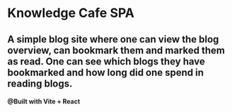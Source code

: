 # Knowledge Cafe SPA
## A simple blog site where one can view the blog overview, can bookmark them and marked them as read. One can see which blogs they have bookmarked and how long did one spend in reading blogs.

#### @Built with Vite + React

